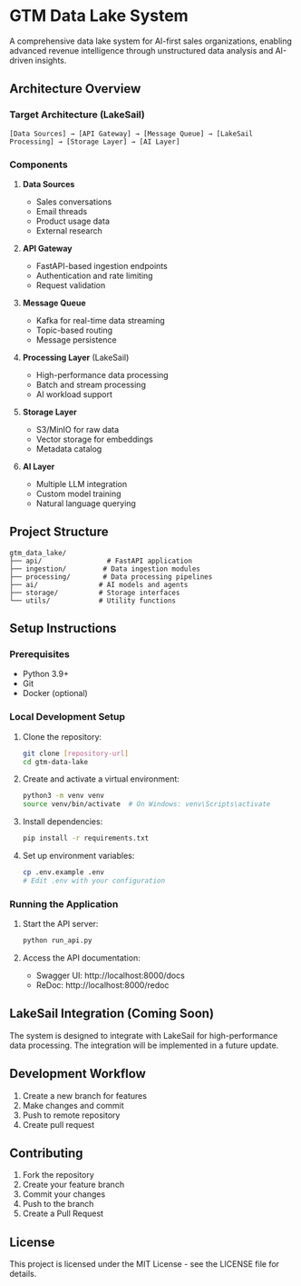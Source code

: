 # GTM Data Lake System

A comprehensive data lake system for AI-first sales organizations, enabling advanced revenue intelligence through unstructured data analysis and AI-driven insights.

## Architecture Overview

### Target Architecture (LakeSail)
```
[Data Sources] → [API Gateway] → [Message Queue] → [LakeSail Processing] → [Storage Layer] → [AI Layer]
```

### Components
1. **Data Sources**
   - Sales conversations
   - Email threads
   - Product usage data
   - External research

2. **API Gateway**
   - FastAPI-based ingestion endpoints
   - Authentication and rate limiting
   - Request validation

3. **Message Queue**
   - Kafka for real-time data streaming
   - Topic-based routing
   - Message persistence

4. **Processing Layer** (LakeSail)
   - High-performance data processing
   - Batch and stream processing
   - AI workload support

5. **Storage Layer**
   - S3/MinIO for raw data
   - Vector storage for embeddings
   - Metadata catalog

6. **AI Layer**
   - Multiple LLM integration
   - Custom model training
   - Natural language querying

## Project Structure
```
gtm_data_lake/
├── api/                # FastAPI application
├── ingestion/         # Data ingestion modules
├── processing/        # Data processing pipelines
├── ai/               # AI models and agents
├── storage/          # Storage interfaces
└── utils/            # Utility functions
```

## Setup Instructions

### Prerequisites
- Python 3.9+
- Git
- Docker (optional)

### Local Development Setup
1. Clone the repository:
   ```bash
   git clone [repository-url]
   cd gtm-data-lake
   ```

2. Create and activate a virtual environment:
   ```bash
   python3 -m venv venv
   source venv/bin/activate  # On Windows: venv\Scripts\activate
   ```

3. Install dependencies:
   ```bash
   pip install -r requirements.txt
   ```

4. Set up environment variables:
   ```bash
   cp .env.example .env
   # Edit .env with your configuration
   ```

### Running the Application
1. Start the API server:
   ```bash
   python run_api.py
   ```

2. Access the API documentation:
   - Swagger UI: http://localhost:8000/docs
   - ReDoc: http://localhost:8000/redoc

## LakeSail Integration (Coming Soon)
The system is designed to integrate with LakeSail for high-performance data processing. The integration will be implemented in a future update.

## Development Workflow
1. Create a new branch for features
2. Make changes and commit
3. Push to remote repository
4. Create pull request

## Contributing
1. Fork the repository
2. Create your feature branch
3. Commit your changes
4. Push to the branch
5. Create a Pull Request

## License
This project is licensed under the MIT License - see the LICENSE file for details. 